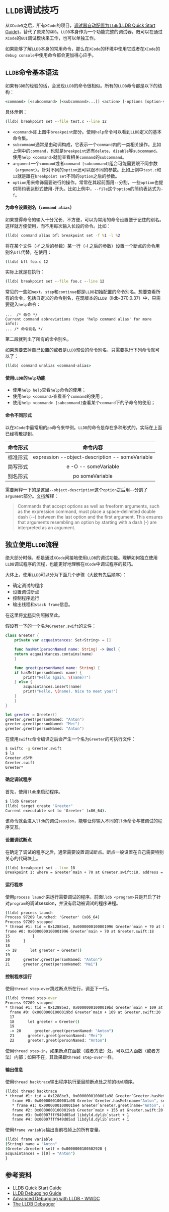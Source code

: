 # `LLDB`调试技巧

从`XCode5`之后，所有`XCode`的项目，[调试器自动配置为`lldb`(LLDB Quick Start Guide)](https://developer.apple.com/library/content/documentation/IDEs/Conceptual/gdb_to_lldb_transition_guide/document/Introduction.html)，替代了原来的`GDB`。`LLDB`本身作为一个功能完整的调试器，既可以在通过`XCode`的`GUI`调试模块来工作，也可以单独工作。

如果能够了解`LLDB`本身的常用命令，那么在`XCode`的环境中使用它或者在`XCode`的`debug console`中使用命令都会更加得心应手。

## `LLDB`命令基本语法

如果有`GDB`的经验的话，会发现`LLDB`的命令很相似。所有的`LLDB`命令都是以下的结构：

```cmd
<command> [<subcommand> [<subcommand>...]] <action> [-options [option-value]] [argument [argument...]]
```
具体示例：

```cmd
(lldb) breakpoint set --file test.c --line 12
```

- `<command>`即上图中`breakpoint`部分。使用`help`命令可以看到`LLDB`定义的基本命令集。
- `subcommand`通常是由动词构成，它表示一个`command`内的一类相关操作。比如上例中的`command`，也就是`breakpoint`还有`delete`、`disable`等`subcommand`。使用`help <command>`就能查看相关`command`的`subcommand`。
- `argument`一个`command`或者`command [subcommand]`组合可能需要跟不同参数（`argument`）。针对不同的`option`还可以跟不同的参数。比如上例中`test.c`和`12`就是跟在`breakpoint set`不同的`option`之后的参数。
- `option`用来修饰需要进行的操作。常常在其起前面用`--`分割，一些`option`也提供简约表达形式使用`-`开头。比如上例中，`--file`这个`option`的简约表达式为`-f`。

#### 为命令设置别名（`command alias`）

如果觉得命令的输入十分冗长、不方便，可以为常用的命令设置便于记住的别名。这样就方便使用，而不用每次输入长段的命令。比如：

```cmd
(lldb) command alias bfl breakpoint set -f %1 -l %2
```

将在某个文件（-f 之后的参数）某一行（-l 之后的参数）设置一个断点的命令用别名`bfl`代替。在使用：

```cmd
(lldb) bfl foo.c 12
```

实际上就是在执行：

```cmd
(lldb) breakpoint set --file foo.c --line 12
```

常见的一些如`next`、`step`和`continue`都是`LLDB`初始配置的命令别名。想要查看所有的命令，包括自定义的命令别名，在现版本的`LLDB`（lldb-370.0.37）中，只需要键入`help`命令：

```
...  /* 命令 */
Current command abbreviations (type 'help command alias' for more info):
... /* 命令别名 */
```

第二段就列出了所有的命令别名。

如果想要去掉自己设置的或者是`LLDB`预设的命令别名，只需要执行下列命令就可以了：

```cmd
(lldb) command unalias <command-alias> 
```

#### 使用`LLDB`的`help`功能

- 使用`help help`查看`help`命令的使用；
- 使用`help <command>`查看某个`command`的使用；
- 使用`help <command> [subcommand]`查看某个`command`下的子命令的使用；

#### 命令不同形式

以在`XCode`中最常用的`po`命令来举例。`LLDB`的命令是存在多种形式的，实际在上面已经零散提到。

|命令形式|命令内容|
|:-----|:-----:|
|标准形式|expression --object-description -- someVariable|
|简写形式|e -O -- someVariable|
|别名形式|po someVariable|

需要解释一下的是这里`--object-description`这个`option`之后用`--`分割了`argument`部分。[文档](https://developer.apple.com/library/content/documentation/General/Conceptual/lldb-guide/chapters/Introduction.html)解释：

>  Commands that accept options as well as freeform arguments, such as the expression command, must place a space-delimited double dash (--) between the last option and the first argument. This ensures that arguments resembling an option by starting with a dash (-) are interpreted as an argument.

## 独立使用`LLDB`流程


绝大部分时候，都是通过`XCode`间接地使用`LLDB`的调试功能。理解如何独立使用`LLDB`调试程序的流程，也能更好地理解在`XCode`中调试程序的技巧。

大体上，使用`LLDB`可以分为下面几个步骤（大致有先后顺序）：

- 确定调试的程序
- 设置调试断点
- 控制程序运行
- 输出线程和`stack frame`信息。

在这里将[文档](https://developer.apple.com/library/content/documentation/General/Conceptual/lldb-guide/chapters/C1-Introduction-to-Debugging.html#//apple_ref/doc/uid/TP40016717-CH6-SW1)实例照搬至此。

假设有一下的一个名为`Greeter.swift`的文件：

```swift
class Greeter {
    private var acquaintances: Set<String> = []

    func hasMet(personNamed name: String) -> Bool {
	return acquaintances.contains(name)
    }

    func greet(personNamed name: String) {
	if hasMet(personNamed: name) {
	    print("Hello again, \(name)!")
	} else {
	    acquaintances.insert(name)
	    print("Hello, \(name). Nice to meet you!")
	}
    }
}

let greeter = Greeter() 
greeter.greet(personNamed: "Anton")
greeter.greet(personNamed: "Mei")
greeter.greet(personNamed: "Anton")
```
在使用`swiftc`命令编译之后会产生一个名为`Greeter`的可执行文件：
```cmd
$ swiftc -g Greeter.swift
$ ls
Greeter.dSYM
Greeter.swift
Greeter*
```
#### 确定调试程序

首先，使用`lldb`来启动程序。

```cmd
$ lldb Greeter
(lldb) target create "Greeter"
Current executable set to 'Greeter' (x86_64).
```

该命令就会进入`lldb`的调试`session`，能够让你输入不同的`lldb`命令与被调试的程序交互。

#### 设置调试断点

在确定了调试的程序之后，通常需要设置调试断点。断点一般设置在自己需要特别关心的代码块上。

```cmd
(lldb) breakpoint set --line 18
Breakpoint 1: where = Greeter`main + 70 at Greeter.swift:18, address = 0x0000000100001996
```

#### 运行程序

使用`process launch`来运行需要调试的程序。前面`lldb <program>`只是开启了针对`program`的调试session，并没有启动被调试的程序进程。

```cmd
(lldb) process launch
Process 97209 launched: 'Greeter' (x86_64)
Process 97209 stopped
* thread #1: tid = 0x1288be3, 0x0000000100001996 Greeter`main + 70 at Greeter.swift:18, queue = 'com.apple.main-thread', stop reason = breakpoint 1.1
frame #0: 0x0000000100001996 Greeter`main + 70 at Greeter.swift:18
15          }
16      }
18
-> 18      let greeter = Greeter()
19
20      greeter.greet(personNamed: "Anton")
21      greeter.greet(personNamed: "Mei")
```
#### 控制程序运行

使用`thread step-over`跳过断点所在行，调至下一行。

```cmd
(lldb) thread step-over
Process 97209 stopped
* thread #1: tid = 0x1288be3, 0x00000001000019bd Greeter`main + 109 at Greeter.swift:20, queue = 'com.apple.main-thread', stop reason = step over
  frame #0: 0x00000001000019bd Greeter`main + 109 at Greeter.swift:20
  17
  18      let greeter = Greeter()
  19
  -> 20      greeter.greet(personNamed: "Anton")
  21      greeter.greet(personNamed: "Mei")
  22      greeter.greet(personNamed: "Anton")
```

使用`thread step-in`，如果断点在函数（或者方法）处，可以进入函数（或者方法）内部；如果不在，其效果跟`thread step-over`一样。

#### 输出信息

使用`thread backtrace`输出程序执行至目前断点处之前的`栈帧`顺序。

```cmd
(lldb) thread backtrace
* thread #1: tid = 0x1288be3, 0x0000000100001a98 Greeter`Greeter.hasMet(name="Anton", self=0x0000000101200190) -> Bool + 24 at Greeter.swift:5, queue = 'com.apple.main-thread', stop reason = step in
   frame #0: 0x0000000100001a98 Greeter`Greeter.hasMet(name="Anton", self=0x0000000101200190) -> Bool + 24 at Greeter.swift:5
   * frame #1: 0x0000000100001be4 Greeter`Greeter.greet(name="Anton", self=0x0000000101200190) -> () + 84 at Greeter.swift:9
   frame #2: 0x00000001000019eb Greeter`main + 155 at Greeter.swift:20
   frame #3: 0x00007fff949d05ad libdyld.dylib`start + 1
   frame #4: 0x00007fff949d05ad libdyld.dylib`start + 1
```

使用`frame variable`输出当前栈帧上的所有变量。

```cmd
(lldb) frame variable
(String) name = "Anton"
(Greeter.Greeter) self = 0x0000000100502920 {
acquaintances = ([0] = "Anton")
}
```

## 参考资料

- [LLDB Quick Start Guide](https://developer.apple.com/library/content/documentation/IDEs/Conceptual/gdb_to_lldb_transition_guide/document/Introduction.html)
- [LLDB Debugging Guide](https://developer.apple.com/library/content/documentation/General/Conceptual/lldb-guide/chapters/Introduction.html)
- [Advanced Debugging with LLDB - WWDC](https://developer.apple.com/videos/play/wwdc2013/413/)
- [The LLDB Debugger](https://lldb.llvm.org/)
